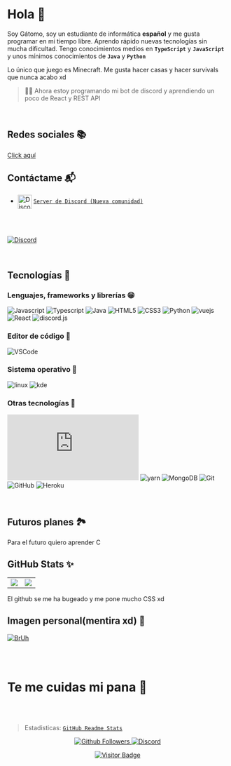 # Hola 👋

Soy Gátomo, soy un estudiante de informática **español** y me gusta programar en mi tiempo libre. Aprendo rápido nuevas tecnologías sin mucha dificultad. Tengo conocimientos medios en **`TypeScript`** y **`JavaScript`** y unos mínimos conocimientos de **`Java`** y **`Python`**

Lo único que juego es Minecraft. Me gusta hacer casas y hacer survivals que nunca acabo xd

> 👨‍💻 Ahora estoy programando mi bot de discord y aprendiendo un poco de React y REST API



<br />

   ## Redes sociales 📚
   [Click aquí](https://linktr.ee/gatomo)
   <br />

  ## Contáctame 📬

   - <img src="https://simpleicons.org/icons/discord.svg" alt="Discord" width="32" align="center">  [`Server de Discord (Nueva comunidad)`](https://discord.gg/E2yBpMq2Km)
   
   <br />
   
   <div>
  <br />
  <p>
    <a href="https://discord.gg/E2yBpMq2Km"><img src="https://discord.com/api/guilds/880947411432923136/embed.png?style=banner3" alt="Discord" /></a>
  </p>
  </div>
  
   <br />
   
   ## Tecnologías 🍺
   
   ### Lenguajes, frameworks y librerías 😁

![Javascript](https://img.shields.io/static/v1?label=JavaScript&message=JavaScript%20☕&style=for-the-badge&color=F7DF1E&logo=JavaScript)
![Typescript](https://img.shields.io/static/v1?label=TypeScript&message=TypeScript%20>4.0%20🎏&color=007ACC&style=for-the-badge&logo=typescript)
![Java](https://img.shields.io/static/v1?label=Java&message=Java%20☕&style=for-the-badge&color=f89820&logo=java) 
![HTML5](https://img.shields.io/static/v1?label=HTML&message=HTML%20es%20un%20lenguaje%3F%20❓❔&style=for-the-badge&color=F16529&logo=html5) 
![CSS3](https://img.shields.io/static/v1?label=CSS&message=CSS3%20🎨&style=for-the-badge&color=2965f1&logo=css3)
![Python](https://img.shields.io/static/v1?label=Python&message=Python%203.x%20🐍&style=for-the-badge&color=3776AB&logo=python)
![vuejs](https://img.shields.io/static/v1?label=vue&message=Vue%20JS%20✌️&style=for-the-badge&color=4FC08D&logo=vue)
![React](https://img.shields.io/static/v1?label=React&message=React%20☢📻&style=for-the-badge&color=61DBFB&logo=react) 
![discord.js](https://img.shields.io/static/v1?label=discord&message=Discord.JS%20💬&style=for-the-badge&color=5865F2&logo=discord)

### Editor de código 🔷
![VSCode](https://img.shields.io/static/v1?label=VSCode&message=Mi%20editor%20🧻&style=for-the-badge&color=1e88e5&logo=visual-studio-code)

### Sistema operativo 🐧
![linux](https://img.shields.io/static/v1?label=Linux&message=Ubuntu%2020.04%20🐧&style=for-the-badge&color=FCC624&logo=linux)
![kde](https://img.shields.io/static/v1?label=KDE&message=Alguna%20versión%20de%20KDE%20Plasma%20⚙️&style=for-the-badge&color=1e88e5&logo=KDE)

### Otras tecnologías 🧵
![Nodejs](https://img.shields.io/static/v1?label=Nodejs&message=node%20src%2Fgátomo.js%20😸&color=68a063&style=for-the-badge&logo=Node.js)
![yarn](https://img.shields.io/static/v1?label=yarn&message=Package%20manager%20🐱&color=2C8EBB&style=for-the-badge&logo=yarn)
![MongoDB](https://img.shields.io/static/v1?label=MongoDB&message=Mongo%20DB%20🍃&style=for-the-badge&color=3FA037&logo=MongoDB)
![Git](https://img.shields.io/static/v1?label=Git&message=Fork%20this%20repo%20🍴&style=for-the-badge&color=f34f29&logo=git)
![GitHub](https://img.shields.io/static/v1?label=GitHub&message=github.com%2Fgatomo-oficial%20🐱🐙&style=for-the-badge&color=fff&logo=github)
![Heroku](https://img.shields.io/static/v1?label=Heroku&message=Heroku%20👘&style=for-the-badge&color=430098&logo=Heroku)





<br />

## Futuros planes 🏞️
Para el futuro quiero aprender C

## GitHub Stats ✨

<table>
  <tr>
    <td align="center" style="padding=0;width=50%;">
      <img align="center" style="padding=0;" src="https://github-readme-stats.vercel.app/api/?username=gatomo-oficial&show_icons=true&title_color=4F8CC9&text_color=9f9f9f&theme=react&hide_border=true&hide_title=true&count_private=true" />
    </td>
    <td align="center" style="padding=0;width=50%;">
      <img align="center" style="padding=0;" src="https://github-readme-stats.quantumlytangled.vercel.app/api/top-langs/?username=gatomo-oficial&layout=compact&show_icons=true&title_color=4F8CC9&text_color=9f9f9f&theme=react&hide_border=true&count_private=true&extra=normal-project/Normal;normal-project/Normal" />
    </td>
  </tr>
</table>

El github se me ha bugeado y me pone mucho CSS xd
<br />


## Imagen personal(mentira xd) 📸
[![BrUh](https://cdn.discordapp.com/attachments/707537070641381438/763377999122137108/3maipx.jpg)](https://cdn.discordapp.com/attachments/707537070641381438/763377999122137108/3maipx.jpg)

<br />
<br />

# Te me cuidas mi pana 🍞 

<br />
<br />

> Estadisticas: [`GitHub Readme Stats`](https://github.com/anuraghazra/github-readme-stats)

<p align="center">
  <a href="https://github.com/gatomo-oficial">
    <img alt="Github Followers" src="https://img.shields.io/github/followers/gatomo-oficial?logo=github&style=for-the-badge" />
  </a>
  <a href="https://discord.gg/NmW8kYv">
    <img alt="Discord" src="https://img.shields.io/discord/685949311443271744?logo=Discord&style=for-the-badge" />
  </a>   
   <p align="center">
    <a href="https://github.com/gatomo-oficial">
    <img alt="Visitor Badge" src="https://visitor-badge.laobi.icu/badge?page_id=gatomo-oficial.gatomo-oficial" />
  </a>
   </p>
</p>

